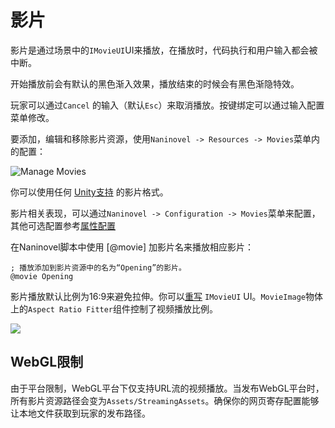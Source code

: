 # 影片

影片是通过场景中的`IMovieUI`UI来播放，在播放时，代码执行和用户输入都会被中断。


开始播放前会有默认的黑色渐入效果，播放结束的时候会有黑色渐隐特效。

玩家可以通过`Cancel` 的输入（默认`Esc`）来取消播放。按键绑定可以通过输入配置菜单修改。

要添加，编辑和移除影片资源，使用`Naninovel -> Resources -> Movies`菜单内的配置：


![Manage Movies](https://i.gyazo.com/aace59f30f42245fc3ba714d10815d46.png)

你可以使用任何 [Unity支持](https://docs.unity3d.com/Manual/VideoSources-FileCompatibility) 的影片格式。

影片相关表现，可以通过`Naninovel -> Configuration -> Movies`菜单来配置，其他可选配置参考[属性配置](/zh/guide/configuration#影片)

在Naninovel脚本中使用 [@movie] 加影片名来播放相应影片：


```nani
; 播放添加到影片资源中的名为“Opening”的影片。
@movie Opening
```

影片播放默认比例为16:9来避免拉伸。你可以[重写](/zh/guide/user-interface.html#UI自定义) `IMovieUI` UI。`MovieImage`物体上的`Aspect Ratio Fitter`组件控制了视频播放比例。


![](https://i.gyazo.com/38e8b1fc220d5fedd50f62ab855b2e92.png)

## WebGL限制

由于平台限制，WebGL平台下仅支持URL流的视频播放。当发布WebGL平台时，所有影片资源路径会变为`Assets/StreamingAssets`。确保你的网页寄存配置能够让本地文件获取到玩家的发布路径。
